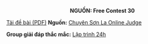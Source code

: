 **<center>NGUỒN: Free Contest 30</center>**

[Tải đề bài (PDF)](/statements/2181/GREETINGS.pdf)
**Nguồn:** [Chuyên Sơn La Online Judge](http://csloj.ddns.net/)

**Group giải đáp thắc mắc:** [Lập trình 24h](https://www.facebook.com/groups/1386904321519984)